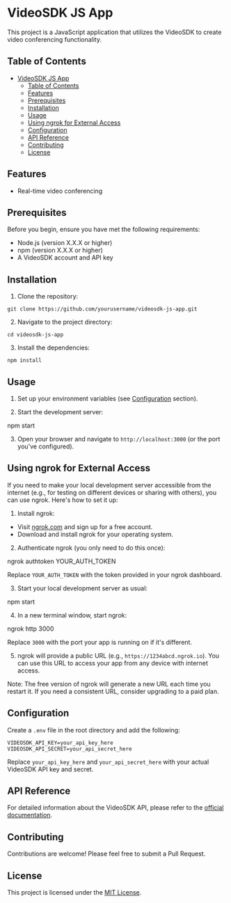 # VideoSDK JS App

This project is a JavaScript application that utilizes the VideoSDK to create video conferencing functionality.

## Table of Contents

- [VideoSDK JS App](#videosdk-js-app)
  - [Table of Contents](#table-of-contents)
  - [Features](#features)
  - [Prerequisites](#prerequisites)
  - [Installation](#installation)
  - [Usage](#usage)
  - [Using ngrok for External Access](#using-ngrok-for-external-access)
  - [Configuration](#configuration)
  - [API Reference](#api-reference)
  - [Contributing](#contributing)
  - [License](#license)

## Features

- Real-time video conferencing

## Prerequisites

Before you begin, ensure you have met the following requirements:

- Node.js (version X.X.X or higher)
- npm (version X.X.X or higher)
- A VideoSDK account and API key

## Installation

1. Clone the repository:

`git clone https://github.com/yourusername/videosdk-js-app.git
`

2. Navigate to the project directory:


`cd videosdk-js-app
`

3. Install the dependencies:

`npm install
`

## Usage

1. Set up your environment variables (see [Configuration](#configuration) section).

2. Start the development server:



npm start


3. Open your browser and navigate to `http://localhost:3000` (or the port you've configured).

## Using ngrok for External Access

If you need to make your local development server accessible from the internet (e.g., for testing on different devices or sharing with others), you can use ngrok. Here's how to set it up:

1. Install ngrok:
- Visit [ngrok.com](https://ngrok.com/) and sign up for a free account.
- Download and install ngrok for your operating system.

2. Authenticate ngrok (you only need to do this once):



ngrok authtoken YOUR_AUTH_TOKEN

Replace `YOUR_AUTH_TOKEN` with the token provided in your ngrok dashboard.

3. Start your local development server as usual:



npm start


4. In a new terminal window, start ngrok:



ngrok http 3000

Replace `3000` with the port your app is running on if it's different.

5. ngrok will provide a public URL (e.g., `https://1234abcd.ngrok.io`). You can use this URL to access your app from any device with internet access.

Note: The free version of ngrok will generate a new URL each time you restart it. If you need a consistent URL, consider upgrading to a paid plan.

## Configuration

Create a `.env` file in the root directory and add the following:

`VIDEOSDK_API_KEY=your_api_key_here VIDEOSDK_API_SECRET=your_api_secret_here
`

Replace `your_api_key_here` and `your_api_secret_here` with your actual VideoSDK API key and secret.

## API Reference

For detailed information about the VideoSDK API, please refer to the [official documentation](https://docs.videosdk.live/).

## Contributing

Contributions are welcome! Please feel free to submit a Pull Request.

## License

This project is licensed under the [MIT License](LICENSE).
